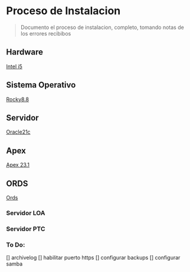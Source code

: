 # Proceso de Instalacion
> Documento el proceso de instalacion, completo, tomando notas de los errores recibibos

## Hardware
[Intel i5](hardware.md)

## Sistema Operativo
[Rocky8.8](linux.md)

## Servidor
[Oracle21c](oracle21c.md)

## Apex
[Apex 23.1](apex.md)

## ORDS
[Ords](ords.md)


### Servidor LOA

### Servidor PTC




### To Do:

[] archivelog
[] habilitar puerto https
[] configurar backups
[] configurar samba